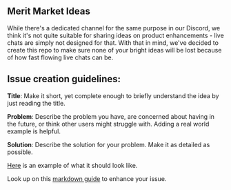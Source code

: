 ## Merit Market Ideas

While there's a dedicated channel for the same purpose in our Discord, we think it's not quite suitable for sharing ideas on product enhancements - live chats are simply not designed for that. With that in mind, we've decided to create this repo to make sure none of your bright ideas will be lost because of how fast flowing live chats can be.

## Issue creation guidelines:

**Title**:
Make it short, yet complete enough to briefly understand the idea by just reading the title.

**Problem**:
Describe the problem you have, are concerned about having in the future, or think other users might struggle with. Adding a real world example is helpful.

**Solution**:
Describe the solution for your problem. Make it as detailed as possible.

[Here](https://github.com/meritlabs/market-ideas/issues/1) is an example of what it should look like.

Look up on this [markdown guide](https://guides.github.com/features/mastering-markdown/) to enhance your issue.
